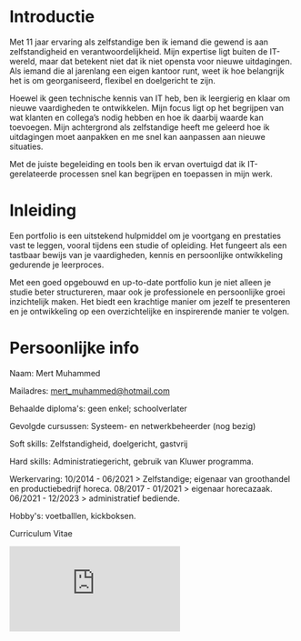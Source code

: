 # Introductie
Met 11 jaar ervaring als zelfstandige ben ik iemand die gewend is aan zelfstandigheid en verantwoordelijkheid. Mijn expertise ligt buiten de IT-wereld, maar dat betekent niet dat ik niet opensta voor nieuwe uitdagingen. Als iemand die al jarenlang een eigen kantoor runt, weet ik hoe belangrijk het is om georganiseerd, flexibel en doelgericht te zijn.

Hoewel ik geen technische kennis van IT heb, ben ik leergierig en klaar om nieuwe vaardigheden te ontwikkelen. Mijn focus ligt op het begrijpen van wat klanten en collega’s nodig hebben en hoe ik daarbij waarde kan toevoegen. Mijn achtergrond als zelfstandige heeft me geleerd hoe ik uitdagingen moet aanpakken en me snel kan aanpassen aan nieuwe situaties.

Met de juiste begeleiding en tools ben ik ervan overtuigd dat ik IT-gerelateerde processen snel kan begrijpen en toepassen in mijn werk.


# Inleiding
Een portfolio is een uitstekend hulpmiddel om je voortgang en prestaties vast te leggen, vooral tijdens een studie of opleiding. Het fungeert als een tastbaar bewijs van je vaardigheden, kennis en persoonlijke ontwikkeling gedurende je leerproces.

Met een goed opgebouwd en up-to-date portfolio kun je niet alleen je studie beter structureren, maar ook je professionele en persoonlijke groei inzichtelijk maken. Het biedt een krachtige manier om jezelf te presenteren en je ontwikkeling op een overzichtelijke en inspirerende manier te volgen.

# Persoonlijke info
Naam: Mert Muhammed

Mailadres: mert_muhammed@hotmail.com

Behaalde diploma's: geen enkel; schoolverlater

Gevolgde cursussen: Systeem- en netwerkbeheerder (nog bezig)

Soft skills: Zelfstandigheid, doelgericht, gastvrij

Hard skills: Administratiegericht, gebruik van Kluwer programma.

Werkervaring: 10/2014 - 06/2021 > Zelfstandige; eigenaar van groothandel en productiebedrijf horeca. 08/2017 - 01/2021 > eigenaar horecazaak. 06/2021 - 12/2023 > administratief bediende.

Hobby's: voetballlen, kickboksen.

Curriculum Vitae

![image](https://github.com/PXL-Digital-SNE-Werkplekleren/portfolio-MuhammedMertPXL/blob/main/Intro/Muhammed%20Baki%20Mert..pdf)


<div id="layout-container" style="opacity: 1; display: block; width: 803px; height: 2268px; top: 45px; transform: scale(1) translate(354px, 0px);"><div id="pagediv_0" class="pagerect" style="left: 5px; top: 3px; width: 793px; height: 1122px; --shadow-clip-rect: -3px -5px -7px -5px; background-image: url(&quot;blob:chrome-extension://mhjfbmdgcfjbbpaeojofohoefgiehjai/fa14b119-0583-436d-a75c-f0fea1a11b8f&quot;);"></div><div id="pagediv_1" class="pagerect" style="left: 5px; top: 1139px; width: 793px; height: 1122px; --shadow-clip-rect: -3px -5px -7px -5px; background-image: url(&quot;blob:chrome-extension://mhjfbmdgcfjbbpaeojofohoefgiehjai/ebfc2877-cef7-48d3-9b1f-a9a52c7f752a&quot;);"></div></div>

